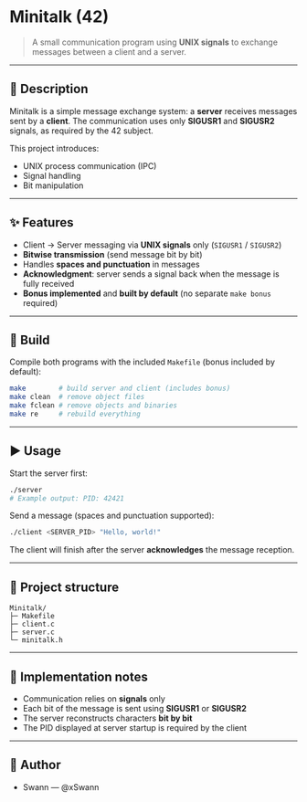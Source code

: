 # Minitalk (42)

> A small communication program using **UNIX signals** to exchange messages between a client and a server.

---

## 🚀 Description

Minitalk is a simple message exchange system: a **server** receives messages sent by a **client**. The communication uses only **SIGUSR1** and **SIGUSR2** signals, as required by the 42 subject.

This project introduces:

* UNIX process communication (IPC)
* Signal handling
* Bit manipulation

---

## ✨ Features

* Client → Server messaging via **UNIX signals** only (`SIGUSR1` / `SIGUSR2`)
* **Bitwise transmission** (send message bit by bit)
* Handles **spaces and punctuation** in messages
* **Acknowledgment**: server sends a signal back when the message is fully received
* **Bonus implemented** and **built by default** (no separate `make bonus` required)

---

## 🔧 Build

Compile both programs with the included `Makefile` (bonus included by default):

```bash
make        # build server and client (includes bonus)
make clean  # remove object files
make fclean # remove objects and binaries
make re     # rebuild everything
```

---

## ▶️ Usage

Start the server first:

```bash
./server
# Example output: PID: 42421
```

Send a message (spaces and punctuation supported):

```bash
./client <SERVER_PID> "Hello, world!"
```

The client will finish after the server **acknowledges** the message reception.

---

## 📁 Project structure

```
Minitalk/
├─ Makefile
├─ client.c
├─ server.c
└─ minitalk.h
```

---

## 🧠 Implementation notes

* Communication relies on **signals** only
* Each bit of the message is sent using **SIGUSR1** or **SIGUSR2**
* The server reconstructs characters **bit by bit**
* The PID displayed at server startup is required by the client

---

## 👤 Author

* Swann — @xSwann
